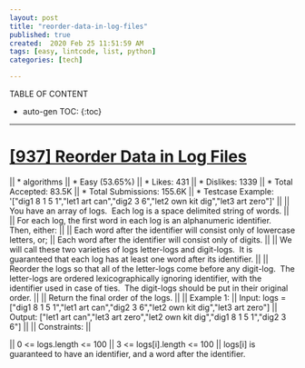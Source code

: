 ```yaml
---
layout: post
title: "reorder-data-in-log-files"
published: true
created:  2020 Feb 25 11:51:59 AM
tags: [easy, lintcode, list, python]
categories: [tech]

---
```


TABLE OF CONTENT

* auto-gen TOC:
{:toc}

- - -

# [[937] Reorder Data in Log Files](https://leetcode.com/problems/reorder-data-in-log-files/description/)

|| * algorithms
|| * Easy (53.65%)
|| * Likes:    431
|| * Dislikes: 1339
|| * Total Accepted:    83.5K
|| * Total Submissions: 155.6K
|| * Testcase Example:  '["dig1 8 1 5 1","let1 art can","dig2 3 6","let2 own kit dig","let3 art zero"]'
|| 
|| You have an array of logs.  Each log is a space delimited string of words.
|| 
|| For each log, the first word in each log is an alphanumeric identifier.  Then, either:
|| 
|| 	Each word after the identifier will consist only of lowercase letters, or;
|| 	Each word after the identifier will consist only of digits.
|| 
|| We will call these two varieties of logs letter-logs and digit-logs.  It is
guaranteed that each log has at least one word after its identifier.
|| 
|| Reorder the logs so that all of the letter-logs come before any digit-log. 
The letter-logs are ordered lexicographically ignoring identifier, with the
identifier used in case of ties.  The digit-logs should be put in their
original order.
|| 
|| Return the final order of the logs.
|| 
|| Example 1:
|| Input: logs = ["dig1 8 1 5 1","let1 art can","dig2 3 6","let2 own kit dig","let3 art zero"]
|| Output: ["let1 art can","let3 art zero","let2 own kit dig","dig1 8 1 5 1","dig2 3 6"]
|| 
|| Constraints:
|| 

|| 	0 <= logs.length <= 100
|| 	3 <= logs[i].length <= 100
|| 	logs[i] is guaranteed to have an identifier, and a word after the identifier.
